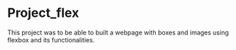 # Project_flex

This project was to be able to built a webpage with boxes and images using flexbox and its functionalities.
